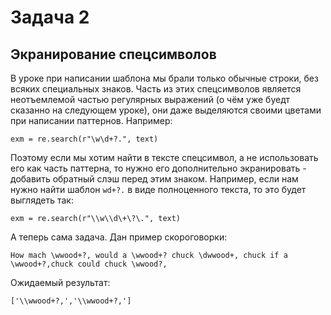 # Задача 2
## Экранирование спецсимволов
В уроке при написании шаблона мы брали только обычные строки, без всяких специальных знаков. Часть из этих спецсимволов является неотъемлемой частью регулярных выражений (о чём уже буедт сказанно на следующем уроке), они даже выделяются своими цветами при написании паттернов. Например:
```
exm = re.search(r"\w\d+?.", text)
```
Поэтому если мы хотим найти в тексте спецсимвол, а не использовать его как часть паттерна, то нужно его дополнительно экранировать - добавить обратный слэш перед этим знаком. Например, если нам нужно найти шаблон `wd+?.` в виде полноценного текста, то это будет выглядеть так:
```
exm = re.search(r"\\w\\d\+\?\.", text)
```
А теперь сама задача. Дан пример скороговорки:
```
How mach \wwood+?, would a \wwood+? chuck \dwwood+, chuck if a \wwood+?,chuck could chuck \wwood?,
```
Ожидаемый результат:
```
['\\wwood+?,','\\wwood+?,']
```
